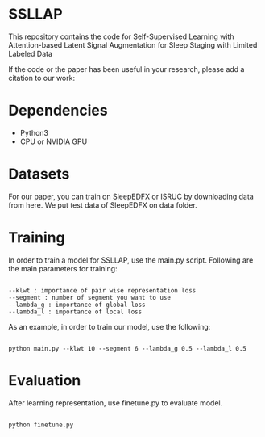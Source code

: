 # SSLLAP
This repository contains the code for 
Self-Supervised Learning with Attention-based Latent Signal Augmentation for Sleep Staging with Limited Labeled Data

If the code or the paper has been useful in your research, please add a citation to our work: 

# Dependencies
- Python3
- CPU or NVIDIA GPU

# Datasets 
For our paper, you can train on SleepEDFX or ISRUC by downloading data from here. 
We put test data of SleepEDFX on data folder. 

# Training
In order to train a model for SSLLAP, use the main.py script. 
Following are the main parameters for training:
<pre><code>
--klwt : importance of pair wise representation loss 
--segment : number of segment you want to use
--lambda_g : importance of global loss
--lambda_l : importance of local loss
</code></pre>

As an example, in order to train our model, use the following: 
<pre><code>
python main.py --klwt 10 --segment 6 --lambda_g 0.5 --lambda_l 0.5
</code></pre>

# Evaluation
After learning representation, use finetune.py to evaluate model.
<pre><code>
python finetune.py
</code></pre>
